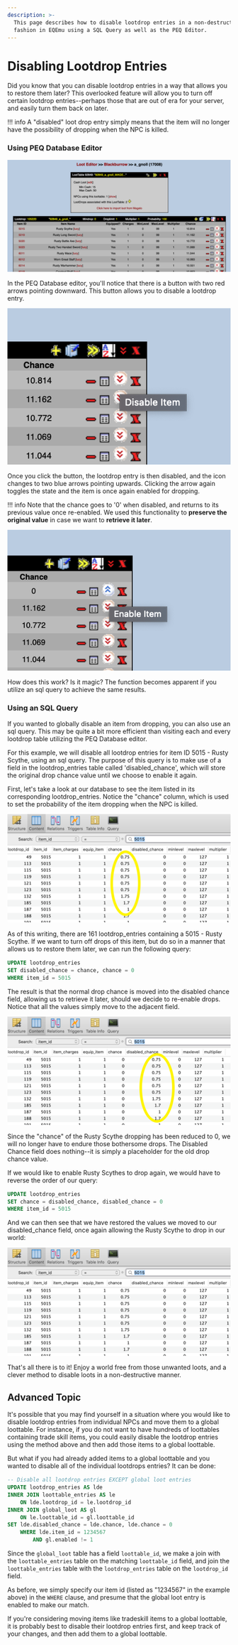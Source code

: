 ```yaml
---
description: >-
  This page describes how to disable lootdrop entries in a non-destructive
  fashion in EQEmu using a SQL Query as well as the PEQ Editor.
---
```


# Disabling Lootdrop Entries

Did you know that you can disable lootdrop entries in a way that allows you to restore them later?  This overlooked feature will allow you to turn off certain lootdrop entries--perhaps those that are out of era for your server, and easily turn them back on later.

!!! info
      A "disabled" loot drop entry simply means that the item will no longer have the possibility of dropping when the NPC is killed.


### Using PEQ Database Editor

![A Loot Table in PEQ Database Editor](../../gitbook/assets/lootdrop_entries.png)

In the PEQ Database editor, you'll notice that there is a button with two red arrows pointing downward.  This button allows you to disable a lootdrop entry.

![Disable Arrows](../../gitbook/assets/disable_lootdrop_entry.png)

Once you click the button, the lootdrop entry is then disabled, and the icon changes to two blue arrows pointing upwards.  Clicking the arrow again toggles the state and the item is once again enabled for dropping.  

!!! info
      Note that the chance goes to '0' when disabled, and returns to its previous value once re-enabled.  We used this functionality to **preserve the original value** in case we want to **retrieve it later**.


![Disabled lootdrop entry](../../gitbook/assets/enable_lootdrop_entry.png)

How does this work?  Is it magic?  The function becomes apparent if you utilize an sql query to achieve the same results.  

### Using an SQL Query

If you wanted to globally disable an item from dropping, you can also use an sql query.  This may be quite a bit more efficient than visiting each and every lootdrop table utilizing the PEQ Database editor.

For this example, we will disable all lootdrop entries for item ID 5015 - Rusty Scythe, using an sql query.  The purpose of this query is to make use of a field in the lootdrop_entries table called 'disabled_chance', which will store the original drop chance value until we choose to enable it again.

First, let's take a look at our database to see the item listed in its corresponding lootdrop_entries.  Notice the "chance" column, which is used to set the probability of the item dropping when the NPC is killed.

![Rusty Scythe - Enabled](../../gitbook/assets/lootdrop_entry_5015_enabled%20%281%29.png)

As of this writing, there are 161 lootdrop_entries containing a 5015 - Rusty Scythe.  If we want to turn off drops of this item, but do so in a manner that allows us to restore them later, we can run the following query:

```sql
UPDATE lootdrop_entries
SET disabled_chance = chance, chance = 0
WHERE item_id = 5015
```

The result is that the normal drop chance is moved into the disabled chance field, allowing us to retrieve it later, should we decide to re-enable drops.  Notice that all the values simply move to the adjacent field.

![Rusty Scythe - Disabled](../../gitbook/assets/lootdrop_entry_5015_disabled.png)

Since the "chance" of the Rusty Scythe dropping has been reduced to 0, we will no longer have to endure those bothersome drops.  The Disabled Chance field does nothing--it is simply a placeholder for the old drop chance value.

If we would like to enable Rusty Scythes to drop again, we would have to reverse the order of our query:

```sql
UPDATE lootdrop_entries
SET chance = disabled_chance, disabled_chance = 0
WHERE item_id = 5015
```

And we can then see that we have restored the values we moved to our disabled_chance field, once again allowing the Rusty Scythe to drop in our world:

![Restored lootdrop_entries](../../gitbook/assets/lootdrop_entry_5015_enabled.png)

That's all there is to it!  Enjoy a world free from those unwanted loots, and a clever method to disable loots in a non-destructive manner.

## Advanced Topic

It's possible that you may find yourself in a situation where you would like to disable lootdrop entries from individual NPCs and move them to a global loottable.  For instance, if you do not want to have hundreds of loottables containing trade skill items, you could easily disable the lootdrop entries using the method above and then add those items to a global loottable.

But what if you had already added items to a global loottable and you wanted to disable all of the individual lootdrops entries?  It can be done:

```sql
-- Disable all lootdrop entries EXCEPT global loot entries
UPDATE lootdrop_entries AS lde
INNER JOIN loottable_entries AS le
	ON lde.lootdrop_id = le.lootdrop_id
INNER JOIN global_loot AS gl
	ON le.loottable_id = gl.loottable_id
SET lde.disabled_chance = lde.chance, lde.chance = 0
	WHERE lde.item_id = 1234567
		AND gl.enabled != 1
```

Since the `global_loot` table has a field `loottable_id`, we make a join with the `loottable_entries` table on the matching `loottable_id` field, and join the `loottable_entries` table with the `lootdrop_entries` table on the `lootdrop_id` field.

As before, we simply specify our item id (listed as "1234567" in the example above) in the `WHERE` clause, and presume that the global loot entry is enabled to make our match.  

If you're considering moving items like tradeskill items to a global loottable, it is probably best to disable their lootdrop entries first, and keep track of your changes, and then add them to a global loottable.  

